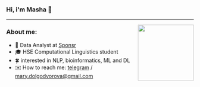 ### Hi, i'm Masha 👋 
---
<img src="https://media.giphy.com/media/11FMB3s2TTlPwc/giphy.gif" width="150" height="150" align="right" />

### About me:

- 🔬 Data Analyst at [Sponsr](https://sponsr.ru)
- 🎓 HSE Computational Linguistics student  
- 🍀 interested in NLP, bioinformatics, ML and DL
- ✉️ How to reach me: [telegram](https://t.me/knapweedss) / mary.dolgodvorova@gmail.com
